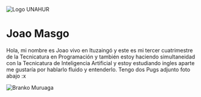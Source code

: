 ![Logo UNAHUR](./UNAHUR.png)

# Joao Masgo
Hola, mi nombre es Joao vivo en Ituzaingó y este es mi tercer cuatrimestre de la Tecnicatura en Programación y también estoy haciendo simultaneidad con la Tecnicatura de Inteligencia Artificial y estoy estudiando ingles aparte me gustaría por hablarlo fluido y entenderlo.
Tengo dos Pugs adjunto foto abajo :x

![Branko Muruaga](./assets/BrankoMuruaga.png)
